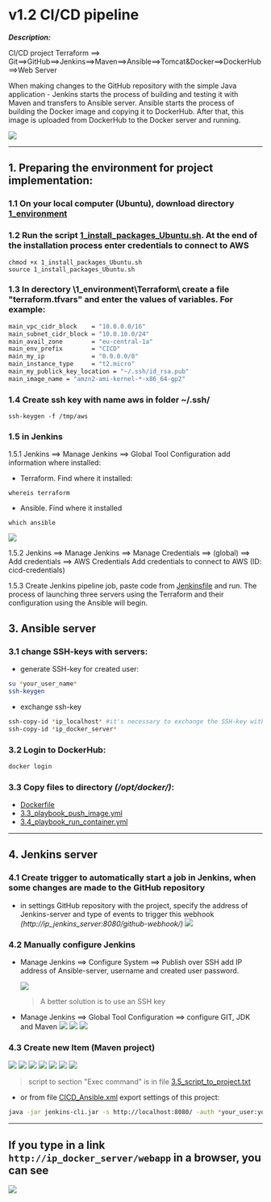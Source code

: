 # v1.2 CI/CD pipeline

**_Description:_**

CI/CD project Terraform ==> Git==>GitHub==>Jenkins==>Maven==>Ansible==>Tomcat&Docker==>DockerHub==>Web Server

When making changes to the GitHub repository with the simple Java application - Jenkins starts the process of building and testing it with Maven and transfers to Ansible server. Ansible starts the process of building the Docker image and copying it to DockerHub. After that, this image is uploaded from DockerHub to the Docker server and running.

![](images/CI-CD-terraform.jpg)

---

## 1. Preparing the environment for project implementation:

### 1.1 On your local computer (Ubuntu), download directory [1_environment](1_environment)

### 1.2 Run the script [1_install_packages_Ubuntu.sh](1_environment/1_install_packages_Ubuntu.sh). At the end of the installation process enter credentials to connect to AWS

```
chmod +x 1_install_packages_Ubuntu.sh
source 1_install_packages_Ubuntu.sh
```

### 1.3 In derectory \1_environment\Terraform\ create a file "terraform.tfvars" and enter the values of variables. For example:

```bash
main_vpc_cidr_block    = "10.0.0.0/16"
main_subnet_cidr_block = "10.0.10.0/24"
main_avail_zone        = "eu-central-1a"
main_env_prefix        = "CICD"
main_my_ip             = "0.0.0.0/0"
main_instance_type     = "t2.micro"
main_my_publick_key_location = "~/.ssh/id_rsa.pub"
main_image_name = "amzn2-ami-kernel-*-x86_64-gp2"
```

### 1.4 Create ssh key with name aws in folder ~/.ssh/

```
ssh-keygen -f /tmp/aws
```

### 1.5 in Jenkins

1.5.1 Jenkins ==> Manage Jenkins ==> Global Tool Configuration add information where installed:

- Terraform. Find where it installed:

```
whereis terraform
```

- Ansible. Find where it installed

```
which ansible
```

![](images/env_jenkins_global.jpg)

1.5.2 Jenkins ==> Manage Jenkins ==> Manage Credentials ==> (global) ==> Add credentials ==> AWS Credentials Add credentials to connect to AWS (ID: cicd-credentials)

1.5.3 Create Jenkins pipeline job, paste code from [Jenkinsfile](1_environment/Jenkinsfile) and run. The process of launching three servers using the Terraform and their configuration using the Ansible will begin.

## 3. Ansible server

### 3.1 change SSH-keys with servers:

- generate SSH-key for created user:

```bash
su *your_user_name*
ssh-keygen
```

- exchange ssh-key

```bash
ssh-copy-id *ip_localhost* #it's necessary to exchange the SSH-key with the local server on behalf of the created user
ssh-copy-id *ip_docker_server*
```

### 3.2 Login to DockerHub:

```bash
docker login
```

### 3.3 Copy files to directory _(/opt/docker/)_:

- [Dockerfile](3_Ansible/Dockerfile)
- [3.3_playbook_push_image.yml](3_Ansible/3.3_playbook_push_image.yml)
- [3.4_playbook_run_container.yml](3_Ansible/3.4_playbook_run_container.yml)

---

## 4. Jenkins server

### 4.1 Create trigger to automatically start a job in Jenkins, when some changes are made to the GitHub repository

- in settings GitHub repository with the project, specify the address of Jenkins-server and type of events to trigger this webhook _(http://ip_jenkins_server:8080/github-webhook/)_
  ![](images\webhook_git.jpg)

### 4.2 Manually configure Jenkins

- Manage Jenkins ==> Configure System ==> Publish over SSH add IP address of Ansible-server, username and created user password.

  ![](images/ansible_ssh.jpg)

  > A better solution is to use an SSH key

- Manage Jenkins ==> Global Tool Configuration ==> configure GIT, JDK and Maven
  ![](images/glob_conf_1.jpg)
  ![](images/glob_conf_2.jpg)
  ![](images/glob_conf_3.jpg)

### 4.3 Create new Item (Maven project)

![](images/project_1.jpg)
![](images/project_2.jpg)
![](images/project_3.jpg)
![](images/project_4.jpg)
![](images/project_5.jpg)
![](images/project_6.jpg)
![](images/project_7.jpg)

> script to section "Exec command" is in file [3.5_script_to_project.txt](3_Ansible\3.5_script_to_project.txt)

- or from file [CICD_Ansible.xml](1_Jenkins/CICD_Ansible.xml) export settings of this project:

```bash
java -jar jenkins-cli.jar -s http://localhost:8080/ -auth *your_user:your_token* -webSocket create-job Ansible_CI_CD < CICD_Ansible.xml)
```

---

## If you type in a link `http://ip_docker_server/webapp` in a browser, you can see

![](images/registration_form.jpg)

